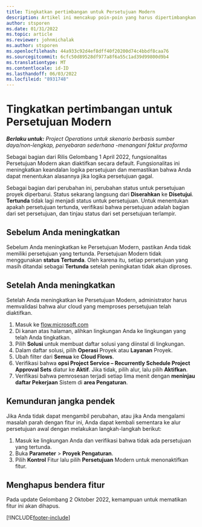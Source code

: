 ```yaml
---
title: Tingkatkan pertimbangan untuk Persetujuan Modern
description: Artikel ini mencakup poin-poin yang harus dipertimbangkan administrator ketika mereka mengaktifkan fungsionalitas Persetujuan Modern.
author: stsporen
ms.date: 01/31/2022
ms.topic: article
ms.reviewer: johnmichalak
ms.author: stsporen
ms.openlocfilehash: 44a933c92d4ef8dff40f20200d74c4bbdf8caa76
ms.sourcegitcommit: 6cfc50d89528df977a8f6a55c1ad39d99800d9b4
ms.translationtype: MT
ms.contentlocale: id-ID
ms.lasthandoff: 06/03/2022
ms.locfileid: "8931748"
---
```

# <a name="upgrade-considerations-for-modern-approvals"></a>Tingkatkan pertimbangan untuk Persetujuan Modern 

_**Berlaku untuk:** Project Operations untuk skenario berbasis sumber daya/non-lengkap, penyebaran sederhana -menangani faktur proforma_

Sebagai bagian dari Rilis Gelombang 1 April 2022, fungsionalitas Persetujuan Modern akan diaktifkan secara default. Fungsionalitas ini meningkatkan keandalan logika persetujuan dan memastikan bahwa Anda dapat menentukan alasannya jika logika persetujuan gagal.

Sebagai bagian dari perubahan ini, perubahan status untuk persetujuan proyek diperbarui. Status sekarang langsung dari **Diserahkan** ke **Disetujui**. **Tertunda** tidak lagi menjadi status untuk persetujuan. Untuk menentukan apakah persetujuan tertunda, verifikasi bahwa persetujuan adalah bagian dari set persetujuan, dan tinjau status dari set persetujuan terlampir.

## <a name="before-you-upgrade"></a>Sebelum Anda meningkatkan

Sebelum Anda meningkatkan ke Persetujuan Modern, pastikan Anda tidak memiliki persetujuan yang tertunda. Persetujuan Modern tidak menggunakan **status Tertunda**. Oleh karena itu, setiap persetujuan yang masih ditandai sebagai **Tertunda** setelah peningkatan tidak akan diproses.

## <a name="after-you-upgrade"></a>Setelah Anda meningkatkan

Setelah Anda meningkatkan ke Persetujuan Modern, administrator harus memvalidasi bahwa alur cloud yang memproses persetujuan telah diaktifkan.

1. Masuk ke [flow.microsoft.com](https://flow.microsoft.com)
2. Di kanan atas halaman, alihkan lingkungan Anda ke lingkungan yang telah Anda tingkatkan.
3. Pilih **Solusi** untuk membuat daftar solusi yang diinstal di lingkungan.
4. Dalam daftar solusi, pilih **Operasi** Proyek atau **Layanan** Proyek.
5. Ubah filter dari **Semua** ke **Cloud Flows**.
6. Verifikasi bahwa **opsi Project Service – Recurrently Schedule Project Approval Sets** diatur ke **Aktif**. Jika tidak, pilih alur, lalu pilih **Aktifkan**.
7. Verifikasi bahwa pemrosesan terjadi setiap lima menit dengan **meninjau daftar Pekerjaan** Sistem di **area Pengaturan**.

## <a name="short-term-rollback"></a>Kemunduran jangka pendek

Jika Anda tidak dapat mengambil perubahan, atau jika Anda mengalami masalah parah dengan fitur ini, Anda dapat kembali sementara ke alur persetujuan awal dengan melakukan langkah-langkah berikut:
1. Masuk ke lingkungan Anda dan verifikasi bahwa tidak ada persetujuan yang tertunda.
2. Buka **Parameter** > **Proyek Pengaturan**.
3. Pilih **Kontrol** Fitur lalu pilih **Persetujuan** Modern untuk menonaktifkan fitur.

## <a name="removing-the-feature-flag"></a>Menghapus bendera fitur

Pada update Gelombang 2 Oktober 2022, kemampuan untuk mematikan fitur ini akan dihapus.

[!INCLUDE[footer-include](../includes/footer-banner.md)]
